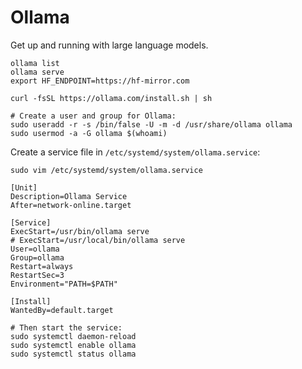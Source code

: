 # Ollama

Get up and running with large language models.

```shell
ollama list
ollama serve
export HF_ENDPOINT=https://hf-mirror.com
```

```shell
curl -fsSL https://ollama.com/install.sh | sh
```

```shell
# Create a user and group for Ollama:
sudo useradd -r -s /bin/false -U -m -d /usr/share/ollama ollama
sudo usermod -a -G ollama $(whoami)
```

Create a service file in `/etc/systemd/system/ollama.service`:

```shell
sudo vim /etc/systemd/system/ollama.service
```

```shell
[Unit]
Description=Ollama Service
After=network-online.target

[Service]
ExecStart=/usr/bin/ollama serve
# ExecStart=/usr/local/bin/ollama serve
User=ollama
Group=ollama
Restart=always
RestartSec=3
Environment="PATH=$PATH"

[Install]
WantedBy=default.target
```

```shell
# Then start the service:
sudo systemctl daemon-reload
sudo systemctl enable ollama
sudo systemctl status ollama
```
